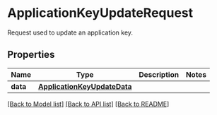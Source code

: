 # ApplicationKeyUpdateRequest

Request used to update an application key.

## Properties
Name | Type | Description | Notes
------------ | ------------- | ------------- | -------------
**data** | [**ApplicationKeyUpdateData**](ApplicationKeyUpdateData.md) |  | 

[[Back to Model list]](README.md#documentation-for-models) [[Back to API list]](README.md#documentation-for-api-endpoints) [[Back to README]](README.md)


